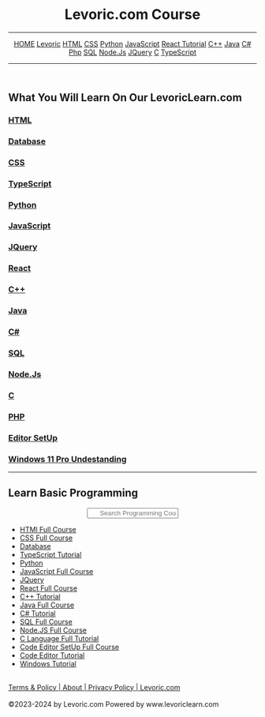 <html>
    <head>
        <meta charset="UTF-8">
        <title>Web Devlopment</title>
        <link rel="stylesheet" href="style.css" />
        <body>
            <div>
    <header>
    <h1>Levoric.com  Course</h1>
    <hr class="hr-1">
    <div class="container">
        <nav bar>
            <a href="#">HOME</a>
            <a href="#">Levoric</a>
            <a href="#">HTML</a>
            <a href="#">CSS</a>
            <a href="#">Python</a>
            <a href="#">JavaScript</a>
            <a href="#">React Tutorial</a>
            <a href="#">C++</a>
            <a href="#">Java</a>
            <a href="#">C#</a>
            <a href="#">Php</a>
            <a href="#">SQL</a>
            <a href="#">Node.Js</a>
            <a href="#">JQuery</a>
            <a href="#">C</a>
            <a href="#">TypeScript</a>
        </nav>
    </div>
    <hr>
</header>
      </div>
      <div class="container-main-window">
        <h2 class="Levoric-Learn-1">What You Will Learn On Our LevoricLearn.com</h2>
        <h3 class="HTML-2"><a class="link-1" href="www.youtube.com/khogendrarupini#">HTML</a></h3>
        <h3 class="CSS-3"><a class="link-2" href="www.youtube.com/khogendrarupini#">Database</a></h3>
        <h3 class="CSS-4"><a class="link-3" href="www.youtube.com/khogendrarupini#">CSS</a></h3>
        <h3 class="TypeScript-5"><a class="link-4" href="www.youtube.com/khogendrarupini#">TypeScript</a></h3>
        <h3 class="Python-6"><a class="link-5" href="www.youtube.com/khogendrarupini#">Python</a></h3>
        <h3 class="JavaScript-7"><a class="link-6" href="www.youtube.com/khogendrarupini#">JavaScript</a></h3>
        <h3 class="JQuery-8"><a class="link-7" href="www.youtube.com/khogendrarupini#">JQuery</a>  </h3>
        <h3 class="React-9"><a class="link-8" href="www.youtube.com/khogendrarupini#">React</a></h3>
        <h3 class="c-10"><a class="link-9" href="www.youtube.com/khogendrarupini#">C++</a></h3>
        <h3 class="Java-11"><a class="link-10" href="www.youtube.com/khogendrarupini#">Java</a></h3>
        <h3 class="Chash-12"><a class="link-11" href="www.youtube.com/khogendrarupini#">C#</a></h3>
        <h3 class="SQL-13"><a class="link-12" href="www.youtube.com/khogendrarupini#">SQL</a></h3>
        <h3 class="NodeJs-14"><a class="link-13" href="www.youtube.com/khogendrarupini#">Node.Js</a></h3>
        <h3 class="C-15"><a class="link-14" href="www.youtube.com/khogendrarupini#">C</a></h3>
        <h3 class="PHP-16"><a class="link-15" href="www.youtube.com/khogendrarupini#">PHP</a></h3>
        <h3 class="Editor-17"><a class="link-16" href="www.youtube.com/khogendrarupini#">Editor SetUp</a></h3>
        <h3 class="Windows-18"><a class="link-17" href="www.youtube.com/khogendrarupini#">Windows 11 Pro Undestanding</a></h3>
    </div>
    <div id="levoric-hr-window">
    <hr id="levoric-hr-1">
</div>
<div id="levoric-page3-window">
<h2 id="Levoric-page3">
Learn Basic Programming
</h2>
<center>
<input type="text" id="searchbar" class="searchbar-1" onkeyup="search_programming()" placeholder="      Search Programming Course And Free Web Devlopment Tutorial" title="Levoric Course Explore More">
</center>

<ul id="Levoric-course-list">
    <li class="Levoric-1"><a id="Levoric-1" href="#">HTMl Full Course</a></li>
    <li class="Levoric-2"><a id="Levoric-2" href="#">CSS Full Course</a></li>
    <li class="Levoric-3"><a id="Levoric-3" href="#">Database</a></li>
    <li class="Levoric-4"><a id="Levoric-4" href="#">TypeScript Tutorial</a></li>
    <li class="Levoric-5"><a id="Levoric-5" href="#">Python</a></li>
    <li class="Levoric-6"><a id="Levoric-6" href="#">JavaScript Full Course</a></li>
    <li class="Levoric-7"><a id="Levoric-7" href="#">JQuery</a></li>
    <li class="Levoric-6"><a id="Levoric-8" href="#">React Full Course</a></li>
    <li class="Levoric-8"><a id="Levoric-9" href="#">C++ Tutorial</a></li>
    <li class="Levoric-9"><a id="Levoric-10" href="#">Java Full Course</a></li>
    <li class="Levoric-10"><a id="Levoric-11" href="#">C# Tutorial</a></li>
    <li class="Levoric-11"><a id="Levoric-12" href="#">SQL Full Course</a></li>
    <li class="Levoric-12"><a id="Levoric-13" href="#">Node.JS Full Course</a></li>
    <li class="Levoric-13"><a id="Levoric-14" href="#">C Language Full Tutorial</a></li>
    <li class="Levoric-15"><a id="Levoric-15" href="#">Code Editor SetUp Full Course</a></li>
    <li class="Levoric-16"><a id="Levoric-16" href="#">Code Editor Tutorial</a></li>
    <li class="Levoric-17"><a id="Levoric-17" href="#">Windows Tutorial</a></li>
</ul>
</div>
</div>
</div>
</div>
<script src="levoric.js" charset="UTF-8"></script>
<div class="levoric-footer-div-width-1">
<footer class="levoric-footer-1">
    <br>
    <span class="levoric-footer-5"><a class="levoric-footer-learn-k" href="#">Terms & Policy | </a></span>
   <span class="levoric-footer-2"><a class="levoric-footer-learn-n" href="#">About | </a></span>
   <span class="levoric-footer-3"><a class="levoric-footer-learn-w" href="#">Privacy Policy | </a></span>
   <span class="levoric-footer-4"><a class="levoric-footer-learn" href="#">Levoric.com</a></span>
   <br>
    <br>
<span class="levoric-span-1">&copy;2023-2024 by Levoric.com Powered by www.levoriclearn.com</span>
</footer>
</body>
</head>
</html>
